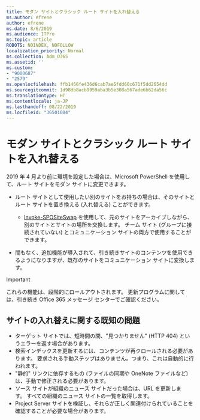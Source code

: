 ```yaml
---
title: モダン サイトとクラシック ルート サイトを入れ替える
ms.author: efrene
author: efrene
ms.date: 8/6/2019
ms.audience: ITPro
ms.topic: article
ROBOTS: NOINDEX, NOFOLLOW
localization_priority: Normal
ms.collection: Adm_O365
ms.assetid: ''
ms.custom:
- "9000687"
- "2579"
ms.openlocfilehash: ffb1466fe436d6cab7ae5fdd60c671f5dd2654dd
ms.sourcegitcommit: 1d98db8acb9959aba3b5e308a567ade6b62da56c
ms.translationtype: HT
ms.contentlocale: ja-JP
ms.lasthandoff: 08/22/2019
ms.locfileid: "36501084"
---
```

# <a name="swap-your-classic-root-site-with-a-modern-site"></a>モダン サイトとクラシック ルート サイトを入れ替える

2019 年 4 月より前に環境を設定した場合は、Microsoft PowerShell を使用して、ルート サイトをモダン サイトに変更できます。

- ルート サイトとして使用したい別のサイトをお持ちの場合は、そのサイトとルート サイトを置き換える (入れ替える) ことができます。 
    - [Invoke-SPOSiteSwap](https://docs.microsoft.com/powershell/module/sharepoint-online/invoke-spositeswap?view=sharepoint-ps) を使用して、元のサイトをアーカイブしながら、別のサイトとサイトの場所を交換します。 チーム サイト (グループに接続されていない) とコミュニケーション サイトの両方で使用することができます。 

- 間もなく、追加機能が導入されて、引き続きサイトのコンテンツを使用できるようになりますが、既存のサイトをコミュニケーション サイトに変換します。 
>[!Important]
>これらの機能は、段階的にロールアウトされます。 更新プログラムに関しては、引き続き Office 365 メッセージ センターでご確認ください。 

## <a name="known-issues-with-swapping-sites"></a>サイトの入れ替えに関する既知の問題

- ターゲット サイトでは、短時間の間、"見つかりません" (HTTP 404) というエラーを返す場合があります。
- 検索インデックスを更新するには、コンテンツが再クロールされる必要があります。 要求される手動ステップはありません。つまり、これは自動的に行われます。
- "静的" リンクに依存するもの (ファイルの同期や OneNote ファイルなど) は、手動で修正される必要があります。
- ソース サイトが組織のニュース サイトだった場合は、URL を更新します。 すべての組織のニュース サイトの一覧を取得します。
- Project Server サイトを検証し、それらが正しく関連付けられていることを確認することが必要な場合があります。





